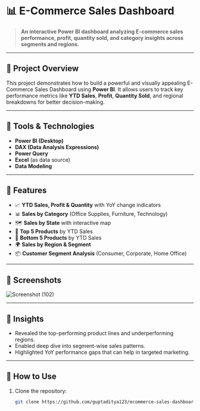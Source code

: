 # 📊 E-Commerce Sales Dashboard

> **An interactive Power BI dashboard analyzing E-commerce sales performance, profit, quantity sold, and category insights across segments and regions.**

---

## 📁 Project Overview

This project demonstrates how to build a powerful and visually appealing E-Commerce Sales Dashboard using **Power BI**. It allows users to track key performance metrics like **YTD Sales**, **Profit**, **Quantity Sold**, and regional breakdowns for better decision-making.

---

## 🔧 Tools & Technologies

- **Power BI (Desktop)**
- **DAX (Data Analysis Expressions)**
- **Power Query**
- **Excel** (as data source)
- **Data Modeling**

---

## 📌 Features

- 📈 **YTD Sales, Profit & Quantity** with YoY change indicators
- 📊 **Sales by Category** (Office Supplies, Furniture, Technology)
- 🗺️ **Sales by State** with interactive map
- 🥇 **Top 5 Products** by YTD Sales
- 🧾 **Bottom 5 Products** by YTD Sales
- 🌍 **Sales by Region & Segment**
- 📦 **Customer Segment Analysis** (Consumer, Corporate, Home Office)

---

## 📸 Screenshots
![Screenshot (102)](https://github.com/user-attachments/assets/ba93ee6a-da29-4ea7-8dde-2de2f45e4bd5)

---


## 🧠 Insights

- Revealed the top-performing product lines and underperforming regions.
- Enabled deep dive into segment-wise sales patterns.
- Highlighted YoY performance gaps that can help in targeted marketing.

---

## 🚀 How to Use

1. Clone the repository:
   ```bash
   git clone https://github.com/guptaditya123/ecommerce-sales-dashboard.git
